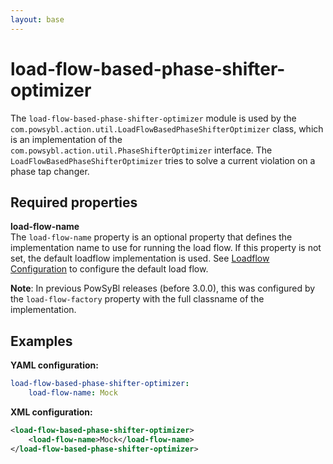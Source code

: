 ```yaml
---
layout: base
---
```


# load-flow-based-phase-shifter-optimizer
The `load-flow-based-phase-shifter-optimizer` module is used by the `com.powsybl.action.util.LoadFlowBasedPhaseShifterOptimizer` class, which is an implementation of the `com.powsybl.action.util.PhaseShifterOptimizer` interface. The `LoadFlowBasedPhaseShifterOptimizer` tries to solve a current violation on a phase tap changer.

## Required properties

**load-flow-name**  
The `load-flow-name` property is an optional property that defines the implementation name to use for running the load flow. If this property is not set, the default loadflow implementation is used. See [Loadflow Configuration](load-flow.md) to configure the default load flow.

**Note**: In previous PowSyBl releases (before 3.0.0), this was configured by the `load-flow-factory` property with the full classname of the implementation.

## Examples

**YAML configuration:**
```yaml
load-flow-based-phase-shifter-optimizer:
    load-flow-name: Mock
```

**XML configuration:**
```xml
<load-flow-based-phase-shifter-optimizer>
    <load-flow-name>Mock</load-flow-name>
</load-flow-based-phase-shifter-optimizer>
```
